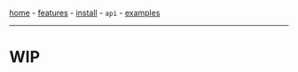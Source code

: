 [home](./index.html) - [features](./features.html) - [install](./install.html) - `api` - [examples](./examples.html)

--------

# WIP